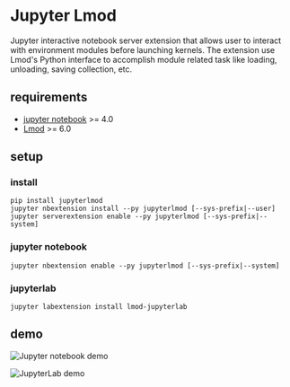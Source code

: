 # Jupyter Lmod

Jupyter interactive notebook server extension that allows user 
to interact with environment modules before launching kernels.
The extension use Lmod's Python interface to accomplish module
related task like loading, unloading, saving collection, etc.

## requirements

- [jupyter notebook](https://github.com/jupyter/notebook) >= 4.0
- [Lmod](https://github.com/TACC/Lmod) >= 6.0

## setup

### install
```
pip install jupyterlmod
jupyter nbextension install --py jupyterlmod [--sys-prefix|--user]
jupyter serverextension enable --py jupyterlmod [--sys-prefix|--system]
```

### jupyter notebook
```
jupyter nbextension enable --py jupyterlmod [--sys-prefix|--system]
```

### jupyterlab

```
jupyter labextension install lmod-jupyterlab
```

## demo

![Jupyter notebook demo](http://i.imgur.com/IP9uUJp.gif)

![JupyterLab demo](https://i.imgur.com/1HDH7iN.gif)
